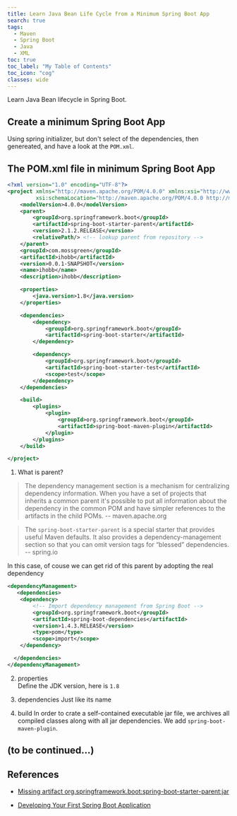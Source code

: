 ```yaml
---
title: Learn Java Bean Life Cycle from a Minimum Spring Boot App
search: true
tags: 
  - Maven
  - Spring Boot
  - Java
  - XML
toc: true
toc_label: "My Table of Contents"
toc_icon: "cog"
classes: wide
---
```


Learn Java Bean lifecycle in Spring Boot.


## Create a minimum Spring Boot App
Using spring initializer, but don't select of the dependencies, then genereated, and have a look at the `POM.xml`.

##  The POM.xml file in minimum Spring Boot App
```xml
<?xml version="1.0" encoding="UTF-8"?>
<project xmlns="http://maven.apache.org/POM/4.0.0" xmlns:xsi="http://www.w3.org/2001/XMLSchema-instance"
         xsi:schemaLocation="http://maven.apache.org/POM/4.0.0 http://maven.apache.org/xsd/maven-4.0.0.xsd">
    <modelVersion>4.0.0</modelVersion>
    <parent>
        <groupId>org.springframework.boot</groupId>
        <artifactId>spring-boot-starter-parent</artifactId>
        <version>2.1.2.RELEASE</version>
        <relativePath/> <!-- lookup parent from repository -->
    </parent>
    <groupId>com.mossgreen</groupId>
    <artifactId>ihobb</artifactId>
    <version>0.0.1-SNAPSHOT</version>
    <name>ihobb</name>
    <description>ihobb</description>

    <properties>
        <java.version>1.8</java.version>
    </properties>

    <dependencies>
        <dependency>
            <groupId>org.springframework.boot</groupId>
            <artifactId>spring-boot-starter</artifactId>
        </dependency>

        <dependency>
            <groupId>org.springframework.boot</groupId>
            <artifactId>spring-boot-starter-test</artifactId>
            <scope>test</scope>
        </dependency>
    </dependencies>

    <build>
        <plugins>
            <plugin>
                <groupId>org.springframework.boot</groupId>
                <artifactId>spring-boot-maven-plugin</artifactId>
            </plugin>
        </plugins>
    </build>

</project>
```

1. What is parent?
> The dependency management section is a mechanism for centralizing dependency information. When you have a set of projects that inherits a common parent it's possible to put all information about the dependency in the common POM and have simpler references to the artifacts in the child POMs.  -- maven.apache.org

> The `spring-boot-starter-parent` is a special starter that provides useful Maven defaults. It also provides a dependency-management section so that you can omit version tags for “blessed” dependencies. -- spring.io

In this case, of couse we can get rid of this parent by adopting the real dependency

```xml
<dependencyManagement>
   <dependencies>
    <dependency>
        <!-- Import dependency management from Spring Boot -->
        <groupId>org.springframework.boot</groupId>
        <artifactId>spring-boot-dependencies</artifactId>
        <version>1.4.3.RELEASE</version>
        <type>pom</type>
        <scope>import</scope>
    </dependency>

  </dependencies>
</dependencyManagement>
```

2. properties  
Define the JDK version, here is `1.8`

3. dependencies
Just like its name

4. build 
In order to crate a self-contained executable jar file, we archives all compiled classes along with all jar dependencies. We add `spring-boot-maven-plugin`.

## (to be continued...)


## References

- [Missing artifact org.springframework.boot:spring-boot-starter-parent:jar](https://stackoverflow.com/questions/35745971/missing-artifact-org-springframework-bootspring-boot-starter-parentjar1-3-2-r)

- [Developing Your First Spring Boot Application](https://docs.spring.io/spring-boot/docs/current/reference/html/getting-started-first-application.html)